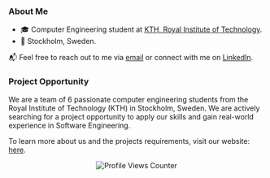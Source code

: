 <!--| GitHub Stats | Top Languages | GitHub Streak |
|--------------|---------------|---------------|
| ![GitHub Stats](https://github-readme-stats.vercel.app/api?username=Phillezi&show_icons=true&theme=dark) | ![Top Languages](https://github-readme-stats.vercel.app/api/top-langs/?username=Phillezi&layout=compact&theme=dark) | ![GitHub Streak](https://github-readme-streak-stats.herokuapp.com/?user=Phillezi&theme=dark) |
-->
### About Me
- 🎓 Computer Engineering student at [KTH, Royal Institute of Technology](https://www.kth.se/en).
- 📍 Stockholm, Sweden.

📬 Feel free to reach out to me via [email](mailto:philip.zingmark@gmail.com) or connect with me on [LinkedIn](https://www.linkedin.com/in/philip-zingmark/).

### Project Opportunity
We are a team of 6 passionate computer engineering students from the Royal Institute of Technology (KTH) in Stockholm, Sweden. We are actively searching for a project opportunity to apply our skills and gain real-world experience in Software Engineering.

To learn more about us and the projects requirements, visit our website: [here](https://kittenfork.com).

<p align="center">
  <img src="https://komarev.com/ghpvc/?username=Phillezi" alt="Profile Views Counter">
</p>

